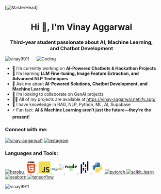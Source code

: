 [![MasterHead](https://user-images.githubusercontent.com/59453698/178947079-df3cd391-b419-4258-a542-b9a7e47e4351.gif)]  
<h1 align="center">Hi 👋, I'm Vinay Aggarwal</h1>  
<h3 align="center">Third-year student passionate about AI, Machine Learning, and Chatbot Development</h3>  
<img align="right" alt="Coding" width="400" src="https://user-images.githubusercontent.com/75851313/151668395-5591532b-28da-46a6-9476-7c9694bcb60e.gif">  

<p align="left"> <img src="https://komarev.com/ghpvc/?username=vinay9911&label=Profile%20views&color=0e75b6&style=flat" alt="vinay9911" /> </p>  

- 🔭 I’m currently working on **AI-Powered Chatbots & Hackathon Projects**  
- 🌱 I’m learning **LLM Fine-tuning, Image Feature Extraction, and Advanced NLP Techniques**  
- 💬 Ask me about **AI-Powered Solutions, Chatbot Development, and Machine Learning**  
- 👯 I’m looking to collaborate on GenAI projects
- 👨‍💻 All of my projects are available at https://vinay-aggarwal.netlify.app/
- 🧠 I have knowledge in RAG, NLP, Python, ML, AI, Supabase
- ⚡ Fun fact: **AI & Machine Learning aren’t just the future—they’re the present!**


<h3 align="left">Connect with me:</h3>  
<p align="left">  
<a href="https://www.linkedin.com/in/vinay-aggarwal1/" target="blank"><img align="center" src="https://raw.githubusercontent.com/rahuldkjain/github-profile-readme-generator/master/src/images/icons/Social/linked-in-alt.svg" alt="vinay-aggarwal1" height="30" width="40" /></a>  
<a href="https://www.instagram.com/your_instagram_handle" target="blank"><img align="center" src="https://raw.githubusercontent.com/rahuldkjain/github-profile-readme-generator/master/src/images/icons/Social/instagram.svg" alt="instagram" height="30" width="40" /></a>  
</p>  

<h3 align="left">Languages and Tools:</h3>  
<p align="left">  
<a href="https://heroku.com" target="_blank" rel="noreferrer"> <img src="https://www.vectorlogo.zone/logos/heroku/heroku-icon.svg" alt="heroku" width="40" height="40"/> </a>  
<a href="https://www.w3.org/html/" target="_blank" rel="noreferrer"> <img src="https://raw.githubusercontent.com/devicons/devicon/master/icons/html5/html5-original-wordmark.svg" alt="html5" width="40" height="40"/> </a>  
<a href="https://developer.mozilla.org/en-US/docs/Web/JavaScript" target="_blank" rel="noreferrer"> <img src="https://raw.githubusercontent.com/devicons/devicon/master/icons/javascript/javascript-original.svg" alt="javascript" width="40" height="40"/> </a>  
<a href="https://www.mysql.com/" target="_blank" rel="noreferrer"> <img src="https://raw.githubusercontent.com/devicons/devicon/master/icons/mysql/mysql-original-wordmark.svg" alt="mysql" width="40" height="40"/> </a>  
<a href="https://nodejs.org" target="_blank" rel="noreferrer"> <img src="https://raw.githubusercontent.com/devicons/devicon/master/icons/nodejs/nodejs-original-wordmark.svg" alt="nodejs" width="40" height="40"/> </a>  
<a href="https://pandas.pydata.org/" target="_blank" rel="noreferrer"> <img src="https://raw.githubusercontent.com/devicons/devicon/2ae2a900d2f041da66e950e4d48052658d850630/icons/pandas/pandas-original.svg" alt="pandas" width="40" height="40"/> </a>  
<a href="https://www.python.org" target="_blank" rel="noreferrer"> <img src="https://raw.githubusercontent.com/devicons/devicon/master/icons/python/python-original.svg" alt="python" width="40" height="40"/> </a>  
<a href="https://pytorch.org/" target="_blank" rel="noreferrer"> <img src="https://www.vectorlogo.zone/logos/pytorch/pytorch-icon.svg" alt="pytorch" width="40" height="40"/> </a>  
<a href="https://scikit-learn.org/" target="_blank" rel="noreferrer"> <img src="https://upload.wikimedia.org/wikipedia/commons/0/05/Scikit_learn_logo_small.svg" alt="scikit_learn" width="40" height="40"/> </a>  
<a href="https://seaborn.pydata.org/" target="_blank" rel="noreferrer"> <img src="https://seaborn.pydata.org/_images/logo-mark-lightbg.svg" alt="seaborn" width="40" height="40"/> </a>  
<a href="https://www.tensorflow.org" target="_blank" rel="noreferrer"> <img src="https://www.vectorlogo.zone/logos/tensorflow/tensorflow-icon.svg" alt="tensorflow" width="40" height="40"/> </a>  
</p>  

<p><img align="left" src="https://github-readme-stats.vercel.app/api/top-langs?username=vinay9911&show_icons=true&locale=en&layout=compact" alt="vinay9911" /></p>  
